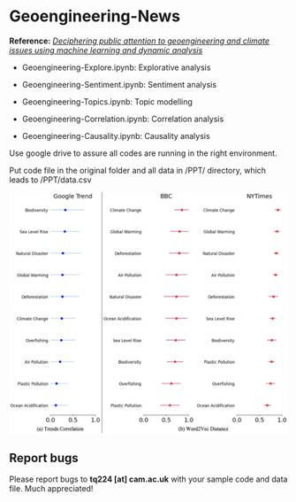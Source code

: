 # Geoengineering-News

**Reference:** [*Deciphering public attention to geoengineering and climate issues using machine learning and dynamic analysis*](https://arxiv.org/pdf/2405.07010)

- Geoengineering-Explore.ipynb:  Explorative analysis

- Geoengineering-Sentiment.ipynb: Sentiment analysis

- Geoengineering-Topics.ipynb: Topic modelling

- Geoengineering-Correlation.ipynb: Correlation analysis

- Geoengineering-Causality.ipynb: Causality analysis

Use google drive to assure all codes are running in the right environment.

Put code file in the original folder and all data in /PPT/ directory, which leads to /PPT/data.csv

![sample](sample-graph/sample.jpg "Sample Graph from Paper")


## Report bugs

Please report bugs to **tq224 \[at\] cam.ac.uk** with your sample code and data file. Much appreciated!